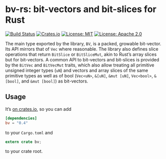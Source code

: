 # bv-rs: bit-vectors and bit-slices for Rust

[![Build Status](https://travis-ci.org/tov/bv-rs.svg?branch=master)](https://travis-ci.org/tov/bv-rs)
[![Crates.io](https://img.shields.io/crates/v/bv.svg?maxAge=2592000)](https://crates.io/crates/bv)
[![License: MIT](https://img.shields.io/badge/license-MIT-blue.svg)](LICENSE-MIT)
[![License: Apache 2.0](https://img.shields.io/badge/license-Apache_2.0-blue.svg)](LICENSE-APACHE)

The main type exported by the library, `BV`, is a packed, growable
bit-vector. Its API mirrors that of `Vec` where reasonable. The library
also defines slice operations that return `BitSlice` or `BitSliceMut`,
akin to Rust’s array slices but for bit-vectors. A common API to
bit-vectors and bit-slices is provided by the `BitVec` and `BitVecMut`
traits, which also allow treating all primitive unsigned integer types
(`uN`) and vectors and array slices of the same primitive types as well
as of bool (`Vec<uN>`, `&[uN]`, `&mut [uN]`, `Vec<bool>`, `&[bool]`, and
`&mut [bool]`) as bit-vectors.

## Usage

It’s [on crates.io](https://crates.io/crates/bv), so you can add

```toml
[dependencies]
bv = "0.4"
```

to your `Cargo.toml` and

```rust
extern crate bv;
```

to your crate root.
